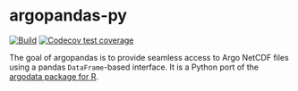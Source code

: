 
# argopandas-py

[![Build](https://github.com/paleolimbot/argopandas/actions/workflows/build.yaml/badge.svg)](https://github.com/paleolimbot/argopandas/actions/workflows/build.yaml)
[![Codecov test coverage](https://codecov.io/gh/paleolimbot/argopandas/branch/master/graph/badge.svg)](https://codecov.io/gh/paleolimbot/argopandas?branch=master)

The goal of argopandas is to provide seamless access to Argo NetCDF files using a pandas `DataFrame`-based interface. It is a Python port of the [argodata package for R](https://github.com/ArgoCanada/argopandas).
